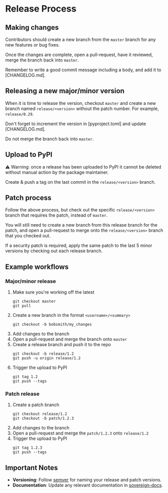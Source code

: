 Release Process
===============

Making changes
--------------
Contributors should create a new branch from the `master` branch for any new
features or bug fixes.

Once the changes are complete, open a pull-request, have it reviewed, merge the
branch back into `master`.

Remember to write a good commit message including a body, and add it to [CHANGELOG.md].


Releasing a new major/minor version
-----------------------------------
When it is time to release the version, checkout `master` and create a new
branch named `release/<version>` without the patch number. For example, `release/0.29`.

Don't forget to increment the version in [pyproject.toml] and update [CHANGELOG.md].

Do not merge the branch back into `master`.


Upload to PyPI
--------------
⚠️ Warning: once a release has been uploaded to PyPI it cannot be deleted
without manual action by the package maintainer.

Create & push a tag on the last commit in the `release/<version>` branch.

Patch process
-------------
Follow the above process, but check out the specific `release/<version>` branch
that requires the patch, instead of `master`.

You will still need to create a new branch from this release branch for the
patch, and open a pull-request to merge onto the `release/<version>` branch
that you checked out.

If a security patch is required, apply the same patch to the last 5 minor
versions by checking out each release branch.


Example workflows
----------------
### Major/minor release
1. Make sure you're working off the latest
    ```shell
    git checkout master
    git pull
    ```
2. Create a new branch in the format `<username>/<summary>`
    ```
    git checkout -b bobsmith/my_changes
    ```
3. Add changes to the branch
4. Open a pull-request and merge the branch onto `master`
5. Create a release branch and push it to the repo
    ```
    git checkout -b release/1.2
    git push -u origin release/1.2
    ```
6. Trigger the upload to PyPI
    ```
    git tag 1.2
    git push --tags
    ```

### Patch release
1. Create a patch branch
    ```
    git checkout release/1.2
    git checkout -b patch/1.2.3
    ```
2. Add changes to the branch
3. Open a pull-request and merge the `patch/1.2.3` onto `release/1.2`
4. Trigger the upload to PyPI
    ```
    git tag 1.2.3
    git push --tags
    ```


Important Notes
---------------
- **Versioning**: Follow [semver](https://semver.org) for naming your release and patch versions.
- **Documentation**: Update any relevant documentation in [sovereign-docs](https://bitbucket.org/atlassian/sovereign-docs).
